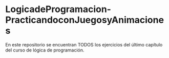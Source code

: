 # LogicadeProgramacion-PracticandoconJuegosyAnimaciones
En este repositorio se encuentran TODOS los ejercicios del último capítulo del curso de lógica de programación.

